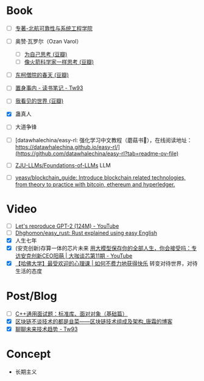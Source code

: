 # Book

- [ ] [专著-北航可靠性与系统工程学院](https://rse.buaa.edu.cn/kxyj1/kycg/zz.htm)


- [ ] 奥赞·瓦罗尔（Ozan Varol）
  - [ ] [为自己思考 (豆瓣)](https://book.douban.com/subject/36582803/)
  - [ ] [像火箭科学家一样思考 (豆瓣)](https://book.douban.com/subject/35228079/)
- [ ] [东柯僧院的春天 (豆瓣)](https://book.douban.com/subject/35268277/)
- [ ] [置身事内 - 读书笔记 - Tw93](https://tw93.fun/2024-06-30/china.html)
- [ ] [我看见的世界 (豆瓣)](https://book.douban.com/subject/36672955/)
- [x] 蛊真人
- [ ] 大道争锋
- [ ] [datawhalechina/easy-rl: 强化学习中文教程（蘑菇书🍄），在线阅读地址：https://datawhalechina.github.io/easy-rl/](https://github.com/datawhalechina/easy-rl?tab=readme-ov-file) 
- [ ] [ZJU-LLMs/Foundations-of-LLMs](https://github.com/ZJU-LLMs/Foundations-of-LLMs) LLM
- [ ] [yeasy/blockchain_guide: Introduce blockchain related technologies, from theory to practice with bitcoin, ethereum and hyperledger.](https://github.com/yeasy/blockchain_guide)


# Video

- [ ] [Let's reproduce GPT-2 (124M) - YouTube](https://www.youtube.com/watch?v=l8pRSuU81PU)
- [ ] [Dhghomon/easy_rust: Rust explained using easy English](https://github.com/Dhghomon/easy_rust)
- [x] 人生七年
- [x] (安克创新)存算一体的芯片未来 [用大模型保存你的全部人生，你会接受吗：专访安克创新CEO阳萌 | 大咖谈芯第11期 - YouTube](https://www.youtube.com/watch?v=d1dGmqovyaU)
- [x] [【哈佛大学】最受欢迎的心理课 | 如何不费力地获得快乐](https://www.bilibili.com/video/BV1Wn4y1f7CL/?spm_id_from=333.1245.0.0&vd_source=1dba7493016a36a32b27a14ed2891088) 转变对待世界，对待生活的态度

# Post/Blog

- [ ] [C++通用面试题：标准库、面对对象（基础篇）](https://mp.weixin.qq.com/s/IMus2PaYZHNu9lkQ0TrG4A)
- [x] [区块链不谈技术的都是韭菜——区块链技术组成及架构_唐霜的博客](https://www.tangshuang.net/4133.html#title-2)
- [x] [聊聊未来技术趋势 - Tw93](https://tw93.fun/2024-09-09/future.html)

# Concept
- 长期主义

